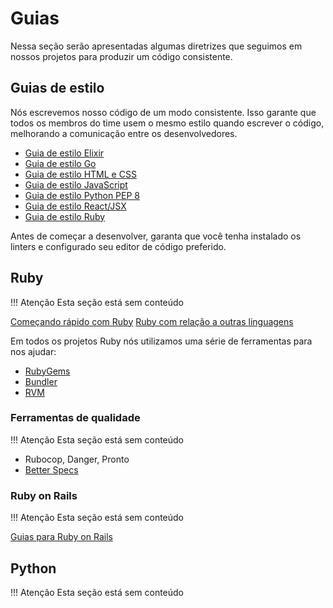 # Guias

Nessa seção serão apresentadas algumas diretrizes que seguimos em nossos projetos para produzir um código consistente.

## Guias de estilo

Nós escrevemos nosso código de um modo consistente. Isso garante que todos os membros do time usem o mesmo estilo quando escrever o código, melhorando a comunicação entre os desenvolvedores.

* [Guia de estilo Elixir](https://github.com/christopheradams/elixir_style_guide)
* [Guia de estilo Go](https://github.com/golang/go/wiki/CodeReviewComments)
* [Guia de estilo HTML e CSS](https://google.github.io/styleguide/htmlcssguide.html)
* [Guia de estilo JavaScript](https://github.com/airbnb/javascript)
* [Guia de estilo Python PEP 8](https://www.python.org/dev/peps/pep-0008/)
* [Guia de estilo React/JSX](https://github.com/airbnb/javascript/tree/master/react)
* [Guia de estilo Ruby](https://github.com/bbatsov/ruby-style-guide)

Antes de começar a desenvolver, garanta que você tenha instalado os linters e configurado seu editor de código preferido.

## Ruby

!!! Atenção
    Esta seção está sem conteúdo

[Começando rápido com Ruby](https://www.ruby-lang.org/en/documentation/quickstart)
[Ruby com relação a outras linguagens](https://www.ruby-lang.org/en/documentation/ruby-from-other-languages)

Em todos os projetos Ruby nós utilizamos uma série de ferramentas para nos ajudar:

* [RubyGems](http://guides.rubygems.org)
* [Bundler](http://bundler.io)
* [RVM](https://rvm.io)

### Ferramentas de qualidade

!!! Atenção
    Esta seção está sem conteúdo

* Rubocop, Danger, Pronto
* [Better Specs](http://www.betterspecs.org/)

### Ruby on Rails

!!! Atenção
    Esta seção está sem conteúdo

[Guias para Ruby on Rails](http://guides.rubyonrails.org)

## Python

!!! Atenção
    Esta seção está sem conteúdo
